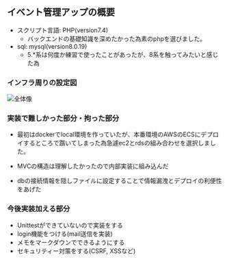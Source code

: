 ## イベント管理アップの概要
* スクリプト言語: PHP(version7.4)
    * バックエンドの基礎知識を深めたかった為素のphpを選びました。
* sql: mysql(version8.0.19)
    * 5.*系は何度か練習で使ったことがあったが、8系を触ってみたいと感じた為

### インフラ周りの設定図
![全体像](https://cacoo.com/diagrams/oZwqSGPx0iQc8O5X-E8970.png)

### 実装で難しかった部分・拘った部分
* 最初はdockerでlocal環境を作っていたが、本番環境のAWSのECSにデプロイするところで躓いてしまった為急遽ec2とrdsの組み合わせを選択しました。

* MVCの構造は理解したかったので内部実装に組み込んだ

* dbの接続情報を隠しファイルに設定することで情報漏洩とデプロイの利便性をあげた



### 今後実装加える部分
* Unittestができていないので実装をする
* login機能をつける(mail送信を実装)
* メモをマークダウンでできるようにする
* セキュリティー対策をする(CSRF, XSSなど)
